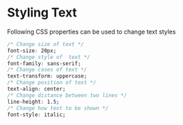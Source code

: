 # Styling Text

Following CSS properties can be used to change text styles

```css
/* Change size of text */
font-size: 20px;
/* Change style of  text */
font-family: sans-serif;
/* Change cases of text */
text-transform: uppercase;
/* Change position of text */
text-align: center;
/* Change distance between two lines */
line-height: 1.5;
/* Change how text to be shown */
font-style: italic;
```
